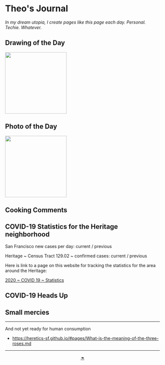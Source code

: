 # Theo's Journal

_In my dream utopia, I create pages like this page each day. Personal. Techie. Whatever._


## Drawing of the Day

<img src="https://heretics-sf.github.io/images/2020/11-/2020---dotd-.jpg" width=200 >


## Photo of the Day

<img src="https://heretics-sf.github.io/images/2020/11-/2020---dotd-.jpg" width=200 >


## Cooking Comments


## COVID-19 Statistics for the Heritage neighborhood

San Francisco new cases per day:  current /  previous

Heritage ~ Census Tract 129.02 ~ confirmed cases:  current /  previous

Here is link to a page on this website for tracking the statistics for the area around the Heritage:

[2020 ~ COVID 19 ~ Statistics]( https://heretics-sf.github.io/#pages/2020-C19-Statistics.md )


## COVID-19 Heads Up


## Small mercies


***

And not yet ready for human consumption

* https://heretics-sf.github.io/#pages/What-is-the-meaning-of-the-three-roses.md



***

<center><a href=javascript:window.scrollTo(0,0); class=aDingbat title="Scroll to top" > ❧ </a></center>
